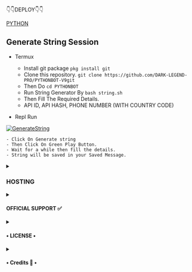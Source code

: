 👇👇DEPLOY👇👇

[PYTHON](https://github.com/DARK-LEGEND-PRO/PYTHONBOT-V9)
  <summary> <h2>Generate String Session</h2> </summary>

- Termux
    - Install git package
           `pkg install git`
    - Clone this repository.
           `git clone https://github.com/DARK-LEGEND-PRO/PYTHONBOT-V9git`
    - Then Do
           `cd PYTHONBOT`
    - Run String Generator By
           `bash string.sh`
    - Then Fill The Required Details.
    - API ID, API HASH, PHONE NUMBER (WITH COUNTRY CODE)
 
- Repl Run


[![GenerateString](https://img.shields.io/badge/repl.it-generateString-yellowgreen)](https://replit.com/@KrishnaJaiswal1/LEGENDBOT#main.py) 

    - Click On Generate string
    - Then Click On Green Play Button.
    - Wait for a while then fill the details.
    - String will be saved in your Saved Message.
</details>

<details>
  <summary> <h3>HOSTING</h3> </summary>
 👇👇DEPLOY👇👇

2



3

[PYTHON](https://github.com/DARK-LEGEND-PRO/PYTHONBOT-V9)

4

 

 Generate String Session 

5



6

- Termux

7

   - Install git package

8

          `pkg install git`

9

   - Clone this repository.

10

          `git clone https://github.com/DARK-LEGEND-PRO/PYTHONBOT-V9git`

11

   - Then Do

12

          `cd PYTHONBOT`

13

   - Run String Generator By

14

          `bash string.sh`

15

   - Then Fill The Required Details.

16

   - API ID, API HASH, PHONE NUMBER (WITH COUNTRY CODE)

17

18

- Repl Run

19



20



21

[![GenerateString](https://img.shields.io/badge/repl.it-generateString-yellowgreen)](https://replit.com/@KrishnaJaiswal1/LEGENDBOT#main.py) 

22



23

   - Click On Generate string

24

   - Then Click On Green Play Button.

25

   - Wait for a while then fill the details.

26

   - String will be saved in your Saved Message.

27



28



29



30

  HOSTING 
- Choose A Hosting Site. And fill the mandatory vars.

## Deploys

- You Can Deploy it on 
    - [Zeet](https://zeet.co/new)
    - [Uffizzi](https://uffizzi.com)
    - Any Other VPS.
    - No support for Termux Yet.

[![Deploy To Heroku](https://www.herokucdn.com/deploy/button.svg)](https://heroku.com/deploy?template=https://github.com/DARK-LEGEND-PRO/PYTHONBOT-V9/)


## Mandatory Vars

- Some of the environment variables are mandatory.
- These are listed below.
    - `APP_ID`:   You can get this value from [here](https://my.telegram.org)
    - `API_HASH`:   You can get this value from [here](https://my.telegram.org)
    - `ENV`:   `ANYTHING`
    - `PYTHON_STRING`:   You can get this value from running `python3 string_session.py` in termux after cloning this repo. Or just using [repl run](https://repl.it/@itzglegendvv/PYTHONBOT4#main.py)
    - `LOG_GROUP`:   Make a Channel Or Group and get it's id.
    - `DATABASE_URL`:   Make a database on elephant sql and paste the url.
    - `DB_URI`:   Same as `DATABASE_URL`
    - `BOT_TOKEN`:   Make a Bot from [Botfather](https://t.me/botfather) and paste the bot token here.
    - `BOT_USERNAME`:   Paste the Username of bot that you made from [BotFather](https://t.me/botfather).
- The userbot will not work without setting the mandatory vars.

</details>

<details>
  <summary> <h4>OFFICIAL SUPPORT ✅</h4> </summary>

```
Get help regarding setting up 
your PYTHONBOT in our official 
support Group and get updates
notifications in Update Channel.
```

<a href="https://t.me/Python_Userbot_Support"><img src="https://img.shields.io/badge/Join-Support%20Channel-red.svg?style=for-the-badge&logo=Telegram"></a>

<a href="https://t.me/Python_Userbot_Support"><img src="https://img.shields.io/badge/Join-Support%20Group-red.svg?style=for-the-badge&logo=Telegram"></a>

[![Contact Me](https://img.shields.io/badge/Telegram-Contact%20Me-informational)](https://t.me/Legendl_Mr_Hacker)

</details>

<details>
  <summary> <h4>• LICENSE •</h4> </summary>

![](https://www.gnu.org/graphics/gplv3-or-later.png)

Copyright (C) 2021 LEGEND-LX

Poject [PYTHONBOT](https://github.com/DARK-LEGEND-PRO/PYTHONBOT-V9) is free software: you can redistribute it and/or modify
it under the terms of the GNU General Public License as published by
the Free Software Foundation, either version 3 of the License, or
(at your option) any later version.

This program is distributed in the hope that it will be useful,
but WITHOUT ANY WARRANTY; without even the implied warranty of
MERCHANTABILITY or FITNESS FOR A PARTICULAR PURPOSE.  See the
GNU General Public License for more details.

You should have received a copy of the GNU General Public License
along with this program. If not, see <https://www.gnu.org/licenses/>.

</details>

<details>
  <summary> <h4>• Credits 🏅 •</h4> </summary>

• [LEGEND-LX](https://github.com/LEGEND-LX):OWNER
 
</details>


